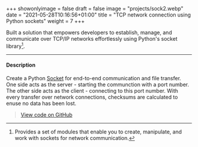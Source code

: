 +++
showonlyimage = false
draft = false
image = "projects/sock2.webp"
date = "2021-05-28T10:16:56+01:00"
title = "TCP network connection using Python sockets"
weight = 7
+++

Built a solution that empowers developers to establish, manage, and communicate over TCP/IP networks effortlessly using Python's socket library[^1]. 
<!--more-->

---

#### Description 
Create a Python [Socket](https://docs.python.org/3/library/socket.html) for end-to-end communication and file transfer. One side acts as the server - starting the communction with a port number. The other side acts as the client - connecting to this port number. With every transfer over network connections, checksums are calculated to enuse no data has been lost. 

> [View code on GitHub](https://github.com/jovanneste/pythonSocketTCP)

[^1]: Provides a set of modules that enable you to create, manipulate, and work with sockets for network communication.